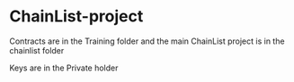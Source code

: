 # ChainList-project
Contracts are in the Training  folder and the main ChainList project is in the chainlist folder

Keys are in the Private holder
